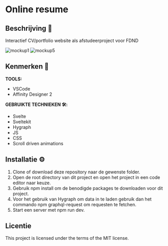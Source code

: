 # Online resume
 
## Beschrijving 📃
Interactief CV/portfolio website als afstudeerproject voor FDND

![mockup1](https://github.com/sannevanseeventer/FDND-Meesterproef/assets/112857444/474a8571-88b5-4792-8ba6-b0d247af32a4)
![mockup5](https://github.com/sannevanseeventer/FDND-Meesterproef/assets/112857444/1c6ebc22-7b2f-488c-b302-21a381d81ce6)


## Kenmerken 🧰

**TOOLS:**
* VSCode
* Affinity Designer 2
  
**GEBRUIKTE TECHNIEKEN 🛠️:**
* Svelte
* Sveltekit
* Hygraph
* JS
* CSS
* Scroll driven animations
  
## Installatie ⚙️
1. Clone of download deze repository naar de gewenste folder.
2. Open de root directory van dit project en open het project in een code editor naar keuze.
3. Gebruik npm install om de benodigde packages te downloaden voor dit project.
4. Voor het gebruik van Hygraph om data in te laden gebruik dan het commando npm graphql-request om requesten te fetchen.
5. Start een server met npm run dev.

## Licentie
This project is licensed under the terms of the MIT license.

